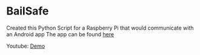 # BailSafe

Created this Python Script for a Raspberry Pi that would communicate with an Android app
The app can be found [here](https://github.com/jacob-oreilly/bailsafe)


Youtube: [Demo](https://youtu.be/97R5r51jDGg)
